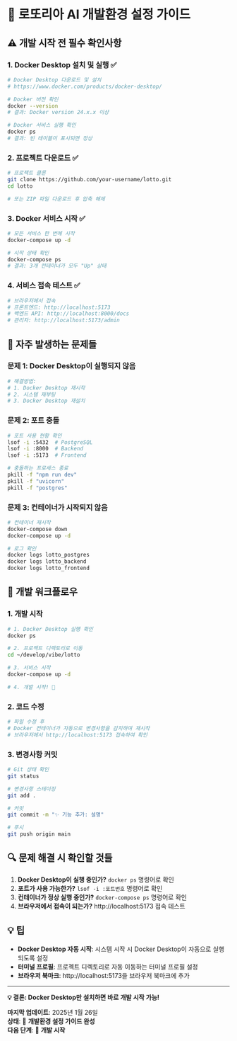 # 🚀 로또리아 AI 개발환경 설정 가이드

## ⚠️ **개발 시작 전 필수 확인사항**

### 1. Docker Desktop 설치 및 실행 ✅
```bash
# Docker Desktop 다운로드 및 설치
# https://www.docker.com/products/docker-desktop/

# Docker 버전 확인
docker --version
# 결과: Docker version 24.x.x 이상

# Docker 서비스 실행 확인
docker ps
# 결과: 빈 테이블이 표시되면 정상
```

### 2. 프로젝트 다운로드 ✅
```bash
# 프로젝트 클론
git clone https://github.com/your-username/lotto.git
cd lotto

# 또는 ZIP 파일 다운로드 후 압축 해제
```

### 3. Docker 서비스 시작 ✅
```bash
# 모든 서비스 한 번에 시작
docker-compose up -d

# 시작 상태 확인
docker-compose ps
# 결과: 3개 컨테이너가 모두 "Up" 상태
```

### 4. 서비스 접속 테스트 ✅
```bash
# 브라우저에서 접속
# 프론트엔드: http://localhost:5173
# 백엔드 API: http://localhost:8000/docs
# 관리자: http://localhost:5173/admin
```

## 🚨 **자주 발생하는 문제들**

### 문제 1: Docker Desktop이 실행되지 않음
```bash
# 해결방법:
# 1. Docker Desktop 재시작
# 2. 시스템 재부팅
# 3. Docker Desktop 재설치
```

### 문제 2: 포트 충돌
```bash
# 포트 사용 현황 확인
lsof -i :5432  # PostgreSQL
lsof -i :8000  # Backend
lsof -i :5173  # Frontend

# 충돌하는 프로세스 종료
pkill -f "npm run dev"
pkill -f "uvicorn"
pkill -f "postgres"
```

### 문제 3: 컨테이너가 시작되지 않음
```bash
# 컨테이너 재시작
docker-compose down
docker-compose up -d

# 로그 확인
docker logs lotto_postgres
docker logs lotto_backend
docker logs lotto_frontend
```

## 📝 **개발 워크플로우**

### 1. 개발 시작
```bash
# 1. Docker Desktop 실행 확인
docker ps

# 2. 프로젝트 디렉토리로 이동
cd ~/develop/vibe/lotto

# 3. 서비스 시작
docker-compose up -d

# 4. 개발 시작! 🚀
```

### 2. 코드 수정
```bash
# 파일 수정 후
# Docker 컨테이너가 자동으로 변경사항을 감지하여 재시작
# 브라우저에서 http://localhost:5173 접속하여 확인
```

### 3. 변경사항 커밋
```bash
# Git 상태 확인
git status

# 변경사항 스테이징
git add .

# 커밋
git commit -m "✨ 기능 추가: 설명"

# 푸시
git push origin main
```

## 🔍 **문제 해결 시 확인할 것들**

1. **Docker Desktop이 실행 중인가?** `docker ps` 명령어로 확인
2. **포트가 사용 가능한가?** `lsof -i :포트번호` 명령어로 확인
3. **컨테이너가 정상 실행 중인가?** `docker-compose ps` 명령어로 확인
4. **브라우저에서 접속이 되는가?** http://localhost:5173 접속 테스트

## 💡 **팁**

- **Docker Desktop 자동 시작**: 시스템 시작 시 Docker Desktop이 자동으로 실행되도록 설정
- **터미널 프로필**: 프로젝트 디렉토리로 자동 이동하는 터미널 프로필 설정
- **브라우저 북마크**: http://localhost:5173을 브라우저 북마크에 추가

---

**💡 결론: Docker Desktop만 설치하면 바로 개발 시작 가능!**

**마지막 업데이트**: 2025년 1월 26일  
**상태**: 🚀 **개발환경 설정 가이드 완성**  
**다음 단계**: 🎯 **개발 시작**
